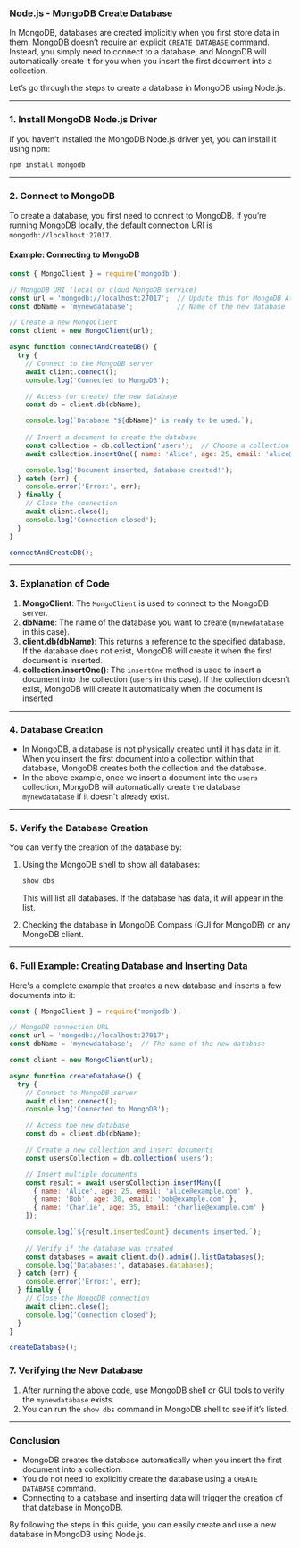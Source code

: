 ### **Node.js - MongoDB Create Database**

In MongoDB, databases are created implicitly when you first store data in them. MongoDB doesn’t require an explicit `CREATE DATABASE` command. Instead, you simply need to connect to a database, and MongoDB will automatically create it for you when you insert the first document into a collection.

Let’s go through the steps to create a database in MongoDB using Node.js.

---

### **1. Install MongoDB Node.js Driver**

If you haven’t installed the MongoDB Node.js driver yet, you can install it using npm:

```bash
npm install mongodb
```

---

### **2. Connect to MongoDB**

To create a database, you first need to connect to MongoDB. If you’re running MongoDB locally, the default connection URI is `mongodb://localhost:27017`.

#### **Example: Connecting to MongoDB**

```javascript
const { MongoClient } = require('mongodb');

// MongoDB URI (local or cloud MongoDB service)
const url = 'mongodb://localhost:27017';  // Update this for MongoDB Atlas if needed
const dbName = 'mynewdatabase';           // Name of the new database

// Create a new MongoClient
const client = new MongoClient(url);

async function connectAndCreateDB() {
  try {
    // Connect to the MongoDB server
    await client.connect();
    console.log('Connected to MongoDB');

    // Access (or create) the new database
    const db = client.db(dbName);

    console.log(`Database "${dbName}" is ready to be used.`);
    
    // Insert a document to create the database
    const collection = db.collection('users');  // Choose a collection name
    await collection.insertOne({ name: 'Alice', age: 25, email: 'alice@example.com' });

    console.log('Document inserted, database created!');
  } catch (err) {
    console.error('Error:', err);
  } finally {
    // Close the connection
    await client.close();
    console.log('Connection closed');
  }
}

connectAndCreateDB();
```

---

### **3. Explanation of Code**

1. **MongoClient**: The `MongoClient` is used to connect to the MongoDB server.
2. **dbName**: The name of the database you want to create (`mynewdatabase` in this case).
3. **client.db(dbName)**: This returns a reference to the specified database. If the database does not exist, MongoDB will create it when the first document is inserted.
4. **collection.insertOne()**: The `insertOne` method is used to insert a document into the collection (`users` in this case). If the collection doesn’t exist, MongoDB will create it automatically when the document is inserted.

---

### **4. Database Creation**

- In MongoDB, a database is not physically created until it has data in it. When you insert the first document into a collection within that database, MongoDB creates both the collection and the database.
- In the above example, once we insert a document into the `users` collection, MongoDB will automatically create the database `mynewdatabase` if it doesn't already exist.

---

### **5. Verify the Database Creation**

You can verify the creation of the database by:

1. Using the MongoDB shell to show all databases:
   ```bash
   show dbs
   ```
   This will list all databases. If the database has data, it will appear in the list.

2. Checking the database in MongoDB Compass (GUI for MongoDB) or any MongoDB client.

---

### **6. Full Example: Creating Database and Inserting Data**

Here's a complete example that creates a new database and inserts a few documents into it:

```javascript
const { MongoClient } = require('mongodb');

// MongoDB connection URL
const url = 'mongodb://localhost:27017';
const dbName = 'mynewdatabase';  // The name of the new database

const client = new MongoClient(url);

async function createDatabase() {
  try {
    // Connect to MongoDB server
    await client.connect();
    console.log('Connected to MongoDB');

    // Access the new database
    const db = client.db(dbName);

    // Create a new collection and insert documents
    const usersCollection = db.collection('users');

    // Insert multiple documents
    const result = await usersCollection.insertMany([
      { name: 'Alice', age: 25, email: 'alice@example.com' },
      { name: 'Bob', age: 30, email: 'bob@example.com' },
      { name: 'Charlie', age: 35, email: 'charlie@example.com' }
    ]);

    console.log(`${result.insertedCount} documents inserted.`);
    
    // Verify if the database was created
    const databases = await client.db().admin().listDatabases();
    console.log('Databases:', databases.databases);
  } catch (err) {
    console.error('Error:', err);
  } finally {
    // Close the MongoDB connection
    await client.close();
    console.log('Connection closed');
  }
}

createDatabase();
```

### **7. Verifying the New Database**

1. After running the above code, use MongoDB shell or GUI tools to verify the `mynewdatabase` exists.
2. You can run the `show dbs` command in MongoDB shell to see if it’s listed.

---

### **Conclusion**

- MongoDB creates the database automatically when you insert the first document into a collection.
- You do not need to explicitly create the database using a `CREATE DATABASE` command.
- Connecting to a database and inserting data will trigger the creation of that database in MongoDB.

By following the steps in this guide, you can easily create and use a new database in MongoDB using Node.js.
